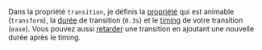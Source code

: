 Dans la propriété `transition`, je définis la [propriété](https://developer.mozilla.org/en-US/docs/Web/CSS/transition-property) qui est animable (`transform`), la [durée](https://developer.mozilla.org/en-US/docs/Web/CSS/transition-duration) de transition (`0.3s`) et le [timing](https://developer.mozilla.org/en-US/docs/Web/CSS/transition-timing-function) de votre transition (`ease`). Vous pouvez aussi [retarder](https://developer.mozilla.org/en-US/docs/Web/CSS/transition-delay) une transition en ajoutant une nouvelle durée après le timing.
